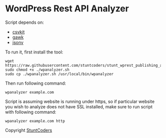 # WordPress Rest API Analyzer

Script depends on:
* [csvkit](https://csvkit.readthedocs.io/en/0.9.1/install.html)
* [gawk](https://www.gnu.org/software/gawk/)
* [jsonv](https://github.com/archan937/jsonv.sh)

To run it, first install the tool:
```
wget https://raw.githubusercontent.com/stuntcoders/stunt_wprest_publishing_analyzer/master/wpanalyzer.sh
sudo chmod +x ./wpanalyzer.sh
sudo cp ./wpanalyzer.sh /usr/local/bin/wpanalyzer
```

Then run following command:
```
wpanalyzer example.com
```

Script is assuming website is running under https, so if particular website you wish to analyze does not have SSL installed, make sure to run script with following command:
```
wpanalyzer example.com http
```

Copyright [StuntCoders](https://stuntcoders.com/)
